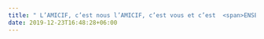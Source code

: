 ```yaml
---
title: " L’AMICIF, c’est nous l’AMICIF, c’est vous et c’est  <span>ENSEMBLE</span> que vous continuerons à faire vivre ce réseau inter-culturel unique !”</span>"
date: 2019-12-23T16:48:28+06:00
---
```


